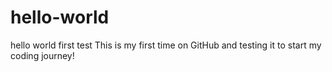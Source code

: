 # hello-world
hello world first test 
This is my first time on GitHub and testing it to start my coding journey!

